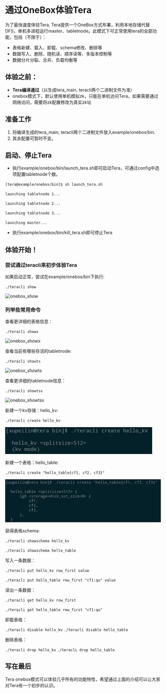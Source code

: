 通过OneBox体验Tera
=====

为了最快速度体验Tera, Tera提供一个OneBox方式布署，利用本地存储代替DFS，单机多进程运行master、tabletnode。此模式下可正常使用tera的全部功能，包括（不限于）：
* 表格新建、载入、卸载、schema修改、删除等
* 数据写入、删除、随机读、顺序读等、多版本控制等
* 数据分片分裂、合并、负载均衡等

## 体验之前：
* **Tera编译通过**（以生成tera_main, teracli两个二进制文件为准）
* onebox模式下，默认使用单机模拟zk，只能在单机访问Tera，如果需要通过网络访问，需要将zk配置修改为真实zk址

## 准备工作
1. 将编译生成的tera_main, teracli两个二进制文件放入example/onebox/bin.
1. 其余配置可暂时不变。

## 启动、停止Tera
* 执行example/onebox/bin/launch_tera.sh即可启动Tera，可通过config中选项配置tabletnode个数。
  
`[tera@example/onebox/bin]$ sh launch_tera.sh`

`launching tabletnode 1...`

`launching tabletnode 2...`

`launching tabletnode 3...`

`launching master...`

* 执行example/onebox/bin/kill_tera.sh即可停止Tera

## 体验开始！
### 尝试通过teracli来初步体验Tera
如果启动正常，尝试在example/onebox/bin下执行:

`./teracli show`

![onebox_show](https://github.com/BaiduPS/tera/blob/master/resources/images/onebox_show.png)

### 列举些常用命令
查看更详细的表格信息：

`./teracli showx`

![onebox_showx](https://github.com/BaiduPS/tera/blob/master/resources/images/onebox_showx.png)

查看当前有哪些存活的tabletnode:

`./teracli showts`

![onebox_showts](https://github.com/BaiduPS/tera/blob/master/resources/images/onebox_showts.png)

查看更详细的tabletnode信息：

`./teracli showtsx`

![onebox_showtsx](https://github.com/BaiduPS/tera/blob/master/resources/images/onebox_showtsx.png)

新建一个kv存储：hello_kv:

`./teracli create hello_kv`

![onebox_create_kv](https://github.com/BaiduPS/tera/blob/master/resources/images/onebox_create_kv.png)

新建一个表格：hello_table:

`./teracli create "hello_table{cf1, cf2, cf3}"`

![onebox_create_table](https://github.com/BaiduPS/tera/blob/master/resources/images/onebox_create_table.png)

获得表格schema:

`./teracli showschema hello_kv`

`./teracli showschema hello_table`

写入一条数据：

`./teracli put hello_kv row_first value`

`./teracli put hello_table row_first "cf1:qu" value`

读出一条数据：

`./teracli get hello_kv row_first`

`./teracli get hello_table row_first "cf1:qu"`

卸载表格：

`./teracli disable hello_kv`
`./teracli disable hello_table`

删除表格：

`./teracli drop hello_kv`
`./teracli drop hello_table`

## 写在最后
Tera onebox模式可以体验几乎所有的功能特性，希望通过上面的介绍可以让大家对Tera有一个初步的认识。
